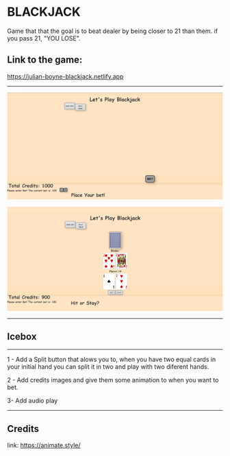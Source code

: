 BLACKJACK
=======================
Game that that the goal is to beat dealer by being closer to 21 than them. if you pass 21, "YOU LOSE".

Link to the game: 
--------
https://julian-boyne-blackjack.netlify.app

-------
![front game image.png](images/assets/screenshot/front%20game.png)

![next game image.png](images/assets/screenshot/next%20game%20image.png)

-------



Icebox
-----------------------
----------------------
1 - Add a Split button that alows you to, when you have two equal cards in your initial hand you can split it in two and play with two diferent hands.

2 - Add credits images and give them some animation to when you want to bet.

3- Add audio play

--------------------

Credits
---
link: https://animate.style/


